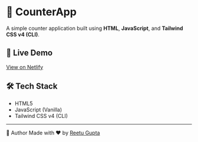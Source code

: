 # 🔢 CounterApp
A simple counter application built using **HTML**, **JavaScript**, and **Tailwind CSS v4 (CLI)**.

## 🚀 Live Demo

[View on Netlify](https://counter-app-reetugupta.netlify.app/)

## 🛠️ Tech Stack

- HTML5  
- JavaScript (Vanilla)  
- Tailwind CSS v4 (CLI)

---

🙌 Author
Made with ❤️ by [Reetu Gupta](https://github.com/ReetuGupta)
